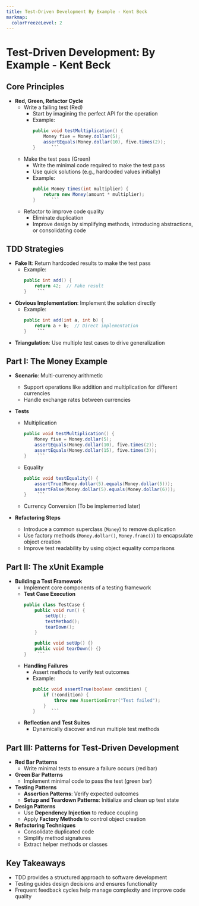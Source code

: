 ```yaml
---
title: Test-Driven Development By Example - Kent Beck
markmap:
  colorFreezeLevel: 2
---
```

# Test-Driven Development: By Example - Kent Beck

## Core Principles
- **Red, Green, Refactor Cycle**
  - Write a failing test (Red)
    - Start by imagining the perfect API for the operation
    - Example:
      ```java
      public void testMultiplication() {
          Money five = Money.dollar(5);
          assertEquals(Money.dollar(10), five.times(2));
      }      ```
  - Make the test pass (Green)
    - Write the minimal code required to make the test pass
    - Use quick solutions (e.g., hardcoded values initially)
    - Example:
      ```java
      public Money times(int multiplier) {
          return new Money(amount * multiplier);
      }      ```
  - Refactor to improve code quality
    - Eliminate duplication
    - Improve design by simplifying methods, introducing abstractions, or consolidating code

## TDD Strategies
- **Fake It**: Return hardcoded results to make the test pass
  - Example:
    ```java
    public int add() {
        return 42;  // Fake result
    }    ```
- **Obvious Implementation**: Implement the solution directly
  - Example:
    ```java
    public int add(int a, int b) {
        return a + b;  // Direct implementation
    }    ```
- **Triangulation**: Use multiple test cases to drive generalization

## Part I: The Money Example
- **Scenario**: Multi-currency arithmetic
  - Support operations like addition and multiplication for different currencies
  - Handle exchange rates between currencies
- **Tests**
  - Multiplication
    ```java
    public void testMultiplication() {
        Money five = Money.dollar(5);
        assertEquals(Money.dollar(10), five.times(2));
        assertEquals(Money.dollar(15), five.times(3));
    }    ```
  - Equality
    ```java
    public void testEquality() {
        assertTrue(Money.dollar(5).equals(Money.dollar(5)));
        assertFalse(Money.dollar(5).equals(Money.dollar(6)));
    }    ```
  - Currency Conversion (To be implemented later)

- **Refactoring Steps**
  - Introduce a common superclass (`Money`) to remove duplication
  - Use factory methods (`Money.dollar()`, `Money.franc()`) to encapsulate object creation
  - Improve test readability by using object equality comparisons

## Part II: The xUnit Example
- **Building a Test Framework**
  - Implement core components of a testing framework
  - **Test Case Execution**
    ```java
    public class TestCase {
        public void run() {
            setUp();
            testMethod();
            tearDown();
        }

        public void setUp() {}
        public void tearDown() {}
    }    ```
  - **Handling Failures**
    - Assert methods to verify test outcomes
    - Example:
      ```java
      public void assertTrue(boolean condition) {
          if (!condition) {
              throw new AssertionError("Test failed");
          }
      }      ```
  - **Reflection and Test Suites**
    - Dynamically discover and run multiple test methods

## Part III: Patterns for Test-Driven Development
- **Red Bar Patterns**
  - Write minimal tests to ensure a failure occurs (red bar)
- **Green Bar Patterns**
  - Implement minimal code to pass the test (green bar)
- **Testing Patterns**
  - **Assertion Patterns**: Verify expected outcomes
  - **Setup and Teardown Patterns**: Initialize and clean up test state
- **Design Patterns**
  - Use **Dependency Injection** to reduce coupling
  - Apply **Factory Methods** to control object creation
- **Refactoring Techniques**
  - Consolidate duplicated code
  - Simplify method signatures
  - Extract helper methods or classes

## Key Takeaways
- TDD provides a structured approach to software development
- Testing guides design decisions and ensures functionality
- Frequent feedback cycles help manage complexity and improve code quality
